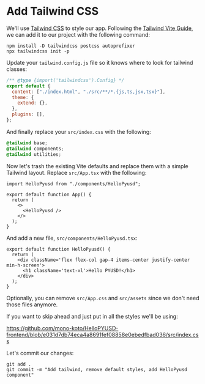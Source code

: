 # Add Tailwind CSS

We'll use [Tailwind CSS](https://tailwindcss.com/) to style our app. Following the [Tailwind Vite Guide](https://tailwindcss.com/docs/guides/vite), we can add it to our project with the following command:

```shell
npm install -D tailwindcss postcss autoprefixer
npx tailwindcss init -p
```

Update your `tailwind.config.js` file so it knows where to look for tailwind classes:

```js
/** @type {import('tailwindcss').Config} */
export default {
  content: ["./index.html", "./src/**/*.{js,ts,jsx,tsx}"],
  theme: {
    extend: {},
  },
  plugins: [],
};
```

And finally replace your `src/index.css` with the following:

```css
@tailwind base;
@tailwind components;
@tailwind utilities;
```

Now let's trash the existing Vite defaults and replace them with a simple Tailwind layout. Replace `src/App.tsx` with the following:

```tsx
import HelloPyusd from "./components/HelloPyusd";

export default function App() {
  return (
    <>
      <HelloPyusd />
    </>
  );
}
```

And add a new file, `src/components/HelloPyusd.tsx`:

```tsx
export default function HelloPyusd() {
  return (
    <div className='flex flex-col gap-4 items-center justify-center min-h-screen'>
      <h1 className='text-xl'>Hello PYUSD!</h1>
    </div>
  );
}
```

Optionally, you can remove `src/App.css` and `src/assets` since we don't need those files anymore.

If you want to skip ahead and just put in all the styles we'll be using:

https://github.com/mono-koto/HelloPYUSD-frontend/blob/e031d7db74eca4a8691fef08858e0ebedfbad036/src/index.css

Let's commit our changes:

```shell
git add .
git commit -m "Add tailwind, remove default styles, add HelloPyusd component"
```
